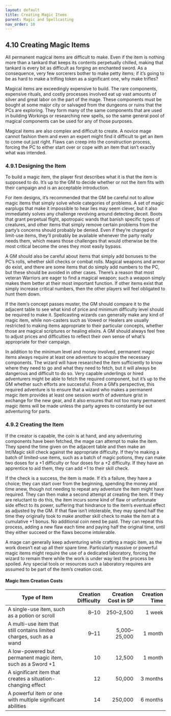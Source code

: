 ```yaml
---
layout: default
title: Creating Magic Items
parent: Magic and Spellcasting
nav_order: 10
---
```


## 4.10 Creating Magic Items

All permanent magical items are difficult to make.
Even if the item is nothing more than a tankard that keeps its contents perpetually chilled, making that tankard is every bit as difficult as forging an enchanted sword.
As a consequence, very few sorcerers bother to make petty items; if it’s going to be as hard to make a trifling token as a significant one, why make trifles?

Magical items are exceedingly expensive to build.
The rare components, expensive rituals, and costly processes involved eat up vast amounts of silver and great labor on the part of the mage.
These components must be bought at some major city or salvaged from the dungeons or ruins that the PCs are exploring.
They form many of the same components that are used in building Workings or researching new spells, so the same general pool of magical components can be used for any of those purposes.

Magical items are also complex and difficult to create.
A novice mage cannot fashion them and even an expert might find it difficult to get an item to come out just right.
Flaws can creep into the construction process, forcing the PC to either start over or cope with an item that isn’t exactly what was intended.

### 4.9.1 Designing the Item

To build a magic item, the player first describes what it is that the item is supposed to do.
It’s up to the GM to decide whether or not the item fits with their campaign and is an acceptable introduction.

For item designs, it’s recommended that the GM be careful not to allow magic items that simply solve whole categories of problems.
A set of magic earplugs that make it impossible to hear lies may seem clever, but it also immediately solves any challenge revolving around detecting deceit.
Boots that grant perpetual flight, apotropaic wands that banish specific types of creatures, and other items that simply remove certain problems from the party’s concerns should probably be denied.
Even if they’re charged or limit-use items, they’ll probably be available whenever the party really needs them, which means those challenges that would otherwise be the most critical become the ones they most easily bypass.

A GM should also be careful about items that simply add bonuses to the PC’s rolls, whether skill checks or combat rolls.
Magical weapons and armor do exist, and there are some items that do simply add numbers to the PC, but these should be avoided in other cases.
There’s a reason that most veteran Warriors are eager to find a magical weapon; such a weapon simply makes them better at their most important function.
If other items exist that simply increase critical numbers, then the other players will feel obligated to hunt them down.

If the item’s concept passes muster, the GM should compare it to the adjacent table to see what kind of price and minimum difficulty level should be required to make it.
Spellcasting wizards can generally make any kind of magic item, while non-casters such as Vowed or Healers are usually restricted to making items appropriate to their particular concepts, whether those are magical scriptures or healing elixirs.
A GM should always feel free to adjust prices and difficulties to reflect their own sense of what’s appropriate for their campaign.

In addition to the minimum level and money involved, permanent magic items always require at least one adventure to acquire the necessary components.
The wizard will have researched the item sufficiently to know where they need to go and what they need to fetch, but it will always be dangerous and difficult to do so.
Very capable underlings or hired adventurers might be able to fetch the required component, but it’s up to the GM whether such efforts are successful.
From a GM’s perspective, this required adventure is to ensure that a wizard who makes a permanent magic item provides at least one session worth of adventure grist in exchange for the new gear, and it also ensures that not too many permanent magic items will be made unless the party agrees to constantly be out adventuring for parts.

### 4.9.2 Creating the Item

If the creator is capable, the coin is at hand, and any adventuring components have been fetched, the mage can attempt to make the item.
They spend the time given on the adjacent table and then make an Int/Magic skill check against the appropriate difficulty.
If they’re making a batch of limited-use items, such as a batch of magic potions, they can make two doses for a +1 difficulty or four doses for a +2 difficulty.
If they have an apprentice to aid them, they can add +1 to their skill check.

If the check is a success, the item is made.
If it’s a failure, they have a choice; they can start over from the beginning, spending the money and time anew, though not needing to repeat any adventure the item might have required.
They can then make a second attempt at creating the item.
If they are reluctant to do this, the item incurs some kind of flaw or unfortunate side effect to its power, suffering that hindrance to the item’s eventual effect as adjusted by the GM.
If that flaw isn’t intolerable, they may spend half the time they originally took to make another skill check to make the item at a cumulative +1 bonus.
No additional coin need be paid.
They can repeat this process, adding a new flaw each time and paying half the original time, until they either succeed or the flaws become intolerable.

A mage can generally keep adventuring while crafting a magic item, as the work doesn’t eat up all their spare time.
Particularly massive or powerful magic items might require the use of a dedicated laboratory, forcing the wizard to remain there while the work is under way lest the process be spoiled.
Any special tools or resources such a laboratory requires are assumed to be part of the item’s creation cost.

#### Magic Item Creation Costs

| Type of Item                                                         | Creation Difficulty | Creation Cost in SP | Creation Time |
| -------------------------------------------------------------------- | ------------------: | ------------------: | ------------: |
| A single-use item, such as a potion or scroll                        |                8–10 |           250–2,500 |        1 week |
| A multi-use item that still contains limited charges, such as a wand |                9–11 |        5,000–25,000 |       1 month |
| A low-powered but permanent magic item, such as a Sword +1           |                  10 |              12,500 |       1 month |
| A significant item that creates a situation-changing effect          |                  12 |              50,000 |      3 months |
| A powerful item or one with multiple significant abilities           |                  14 |             250,000 |      6 months |
